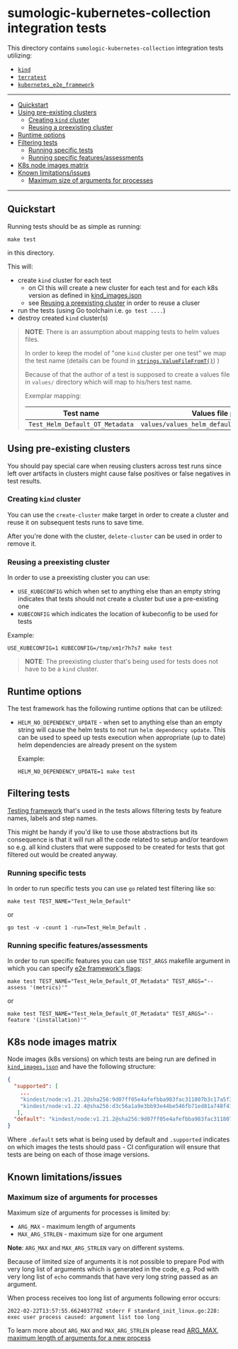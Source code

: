 # sumologic-kubernetes-collection integration tests

This directory contains `sumologic-kubernetes-collection` integration tests utilizing:

- [`kind`][kind]
- [`terratest`][terratest]
- [`kubernetes_e2e_framework`][kubernetes_e2e_framework]

[terratest]: https://github.com/gruntwork-io/terratest
[kubernetes_e2e_framework]: https://github.com/kubernetes-sigs/e2e-framework
[kind]: https://kind.sigs.k8s.io/

---

- [Quickstart](#quickstart)
- [Using pre-existing clusters](#using-pre-existing-clusters)
  - [Creating `kind` cluster](#creating-kind-cluster)
  - [Reusing a preexisting cluster](#reusing-a-preexisting-cluster)
- [Runtime options](#runtime-options)
- [Filtering tests](#filtering-tests)
  - [Running specific tests](#running-specific-tests)
  - [Running specific features/assessments](#running-specific-featuresassessments)
- [K8s node images matrix](#k8s-node-images-matrix)
- [Known limitations/issues](#known-limitationsissues)
  - [Maximum size of arguments for processes](#maximum-size-of-arguments-for-processes)

---

## Quickstart

Running tests should be as simple as running:

```shell
make test
```

in this directory.

This will:

- create `kind` cluster for each test
  - on CI this will create a new cluster for each test and for each k8s version
    as defined in [kind_images.json](./kind_images.json)
  - see [Reusing a preexisting cluster](#reusing-a-preexisting-cluster) in order to reuse a cluser
- run the tests (using Go toolchain i.e. `go test ....`)
- destroy created `kind` cluster(s)

> **NOTE**: There is an assumption about mapping tests to helm values files.
>
> In order to keep the model of "one `kind` cluster per one test" we map the test name
> (details can be found in [`strings.ValueFileFromT()`](./internal/strings/strings.go)) )
>
> Because of that the author of a test is supposed to create a values file in `values/`
> directory which will map to his/hers test name.
>
> Exemplar mapping:
>
> | Test name | Values file path |
> | --- | --- |
> | `Test_Helm_Default_OT_Metadata` | `values/values_helm_default_ot_metadata.yaml` |

## Using pre-existing clusters

You should pay special care when reusing clusters across test runs since left over
artifacts in clusters might cause false positives or false negatives in test results.

### Creating `kind` cluster

You can use the `create-cluster` make target in order to create a cluster and reuse
it on subsequent tests runs to save time.

After you're done with the cluster, `delete-cluster` can be used in order to remove it.

### Reusing a preexisting cluster

In order to use a preexisting cluster you can use:

- `USE_KUBECONFIG` which when set to anything else than an empty string indicates that
  tests should not create a cluster but use a pre-existing one
- `KUBECONFIG` which indicates the location of kubeconfig to be used for tests

Example:

```shell
USE_KUBECONFIG=1 KUBECONFIG=/tmp/xm1r7h7s7 make test
```

> **NOTE**: The preexisting cluster that's being used for tests does not have
> to be a `kind` cluster.

## Runtime options

The test framework has the following runtime options that can be utilized:

- `HELM_NO_DEPENDENCY_UPDATE` - when set to anything else than an empty string
  will cause the helm tests to not run `helm dependency update`. This can be used to
  speed up tests execution when appropriate (up to date) helm dependencies are
  already present on the system

  Example:

  ```shell
  HELM_NO_DEPENDENCY_UPDATE=1 make test
  ```

## Filtering tests

[Testing framework][sig_e2e_testing_harness] that's used in the tests allows filtering
tests by feature names, labels and step names.

This might be handy if you'd like to use those abstractions but its consequence is that
it will run all the code related to setup and/or teardown so e.g. all kind clusters
that were supposed to be created for tests that got filtered out would be created anyway.

### Running specific tests

In order to run specific tests you can use `go` related test filtering like so:

```shell
make test TEST_NAME="Test_Helm_Default"
```

or

```shell
go test -v -count 1 -run=Test_Helm_Default .
```

### Running specific features/assessments

In order to run specific features you can use `TEST_ARGS` makefile argument in
which you can specify [e2e framework's flags][sig_e2e_testing_harness_filtering_tests]:

```shell
make test TEST_NAME="Test_Helm_Default_OT_Metadata" TEST_ARGS="--assess '(metrics)'"
```

or

```shell
make test TEST_NAME="Test_Helm_Default_OT_Metadata" TEST_ARGS="--feature '(installation)'"
```

[sig_e2e_testing_harness]: https://github.com/kubernetes-sigs/e2e-framework/blob/main/docs/design/test-harness-framework.md
[sig_e2e_testing_harness_filtering_tests]: https://github.com/kubernetes-sigs/e2e-framework/blob/fee1391aeccdc260069bd5e0b25c6b187c2293c4/docs/design/test-harness-framework.md#filtering-feature-tests

## K8s node images matrix

Node images (k8s versions) on which tests are being run are defined in
[`kind_images.json`](./kind_images.json) and have the following structure:

```json
{
  "supported": [
    ...
    "kindest/node:v1.21.2@sha256:9d07ff05e4afefbba983fac311807b3c17a5f36e7061f6cb7e2ba756255b2be4",
    "kindest/node:v1.22.4@sha256:d3c56a1a9e3bb93e44be546fb71ed81a748f412d5f173bf8459ee2e3e58930d8"
   ],
  "default": "kindest/node:v1.21.2@sha256:9d07ff05e4afefbba983fac311807b3c17a5f36e7061f6cb7e2ba756255b2be4"
}
```

Where `.default` sets what is being used by default and `.supported` indicates on which
images the tests should pass - CI configuration will ensure that tests are being on
each of those image versions.

## Known limitations/issues

### Maximum size of arguments for processes

Maximum size of arguments for processes is limited by:

- `ARG_MAX` - maximum length of arguments
- `MAX_ARG_STRLEN` - maximum size for one argument

__Note__: `ARG_MAX` and `MAX_ARG_STRLEN` vary on different systems.

Because of limited size of arguments it is not possible to prepare Pod with very long list of arguments which is generated in the code, e.g.
Pod with very long list of `echo` commands that have very long string passed as an argument.

When process receives too long list of arguments following error occurs:

```
2022-02-22T13:57:55.662403778Z stderr F standard_init_linux.go:228: exec user process caused: argument list too long
```

To learn more about `ARG_MAX` and `MAX_ARG_STRLEN` please read [ARG_MAX, maximum length of arguments for a new process][ARG_MAX_ARTICLE]

[ARG_MAX_ARTICLE]: https://www.in-ulm.de/~mascheck/various/argmax/#maximum_number
